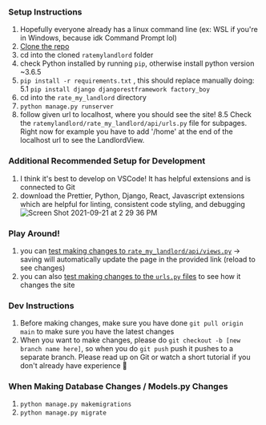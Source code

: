 ### Setup Instructions ###
1. Hopefully everyone already has a linux command line (ex: WSL if you're in Windows, because idk Command Prompt lol)
2. [Clone the repo](https://docs.github.com/en/repositories/creating-and-managing-repositories/cloning-a-repository#cloning-a-repository)
3. cd into the cloned `ratemylandlord` folder
4. check Python installed by running `pip`, otherwise install python version ~3.6.5
5. `pip install -r requirements.txt` , this should replace manually doing: 
5.1 `pip install django djangorestframework factory_boy`
6. cd into the `rate_my_landlord` directory
7. `python manage.py runserver`
8. follow given url to localhost, where you should see the site!
8.5 Check the `ratemylandlord/rate_my_landlord/api/urls.py` file for subpages. Right now for example you have to add '/home' at the end of the localhost url to see the LandlordView.

### Additional Recommended Setup for Development ###
1. I think it's best to develop on VSCode! It has helpful extensions and is connected to Git
2. download the Prettier, Python, Django, React, Javascript extensions which are helpful for linting, consistent code styling, and debugging ![Screen Shot 2021-09-21 at 2 29 36 PM](https://user-images.githubusercontent.com/43322572/134227217-a21acb96-f103-4d58-ba37-9f87d74b46e2.png)

### Play Around! ###
1. you can [test making changes to `rate_my_landlord/api/views.py`](https://youtu.be/JD-age0BPVo?t=990) → saving will automatically update the page in the provided link (reload to see changes)
2. you can also [test making changes to the `urls.py` files](https://youtu.be/JD-age0BPVo?t=1030) to see how it changes the site

### Dev Instructions ###
1. Before making changes, make sure you have done `git pull origin main` to make sure you have the latest changes
2. When you want to make changes, please do `git checkout -b [new branch name here]`, so when you do `git push` push it pushes to a separate branch. Please read up on Git or watch a short tutorial if you don't already have experience 🥺 
 
 ### When Making Database Changes / Models.py Changes ###
1. `python manage.py makemigrations`
2. `python manage.py migrate`
